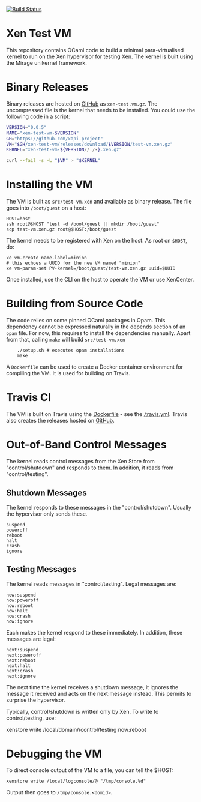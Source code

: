 [![Build Status](https://travis-ci.org/xapi-project/xen-test-vm.svg?branch=master)](https://travis-ci.org/xapi-project/xen-test-vm)

# Xen Test VM

This repository contains OCaml code to build a minimal para-virtualised
kernel to run on the Xen hypervisor for testing Xen. The kernel is built
using the Mirage unikernel framework.

# Binary Releases

Binary releases are hosted on 
[GitHub](https://github.com/xapi-project/xen-test-vm/releases) as
`xen-test.vm.gz`. The uncompressed file is the kernel that needs to be
installed. You could use the following code in a script:

```sh
VERSION="0.0.5"
NAME="xen-test-vm-$VERSION"
GH="https://github.com/xapi-project"
VM="$GH/xen-test-vm/releases/download/$VERSION/test-vm.xen.gz"
KERNEL="xen-test-vm-${VERSION//./-}.xen.gz"

curl --fail -s -L "$VM" > "$KERNEL"
```

# Installing the VM

The VM is built as `src/test-vm.xen` and available as binary
release. The file goes into `/boot/guest` on a host:

    HOST=host
    ssh root@$HOST "test -d /boot/guest || mkdir /boot/guest"
    scp test-vm.xen.gz root@$HOST:/boot/guest

The kernel needs to be registered with Xen on the host.  As root on
`$HOST`, do:

    xe vm-create name-label=minion
    # this echoes a UUID for the new VM named "minion"
    xe vm-param-set PV-kernel=/boot/guest/test-vm.xen.gz uuid=$UUID
    
Once installed, use the CLI on the host to operate the VM or use
XenCenter.

# Building from Source Code

The code relies on some pinned OCaml packages in Opam. This dependency
cannot be expressed naturally in the depends section of an `opam` file. For
now, this requires to install the dependencies manually. Apart from that,
calling `make` will build `src/test-vm.xen`


        ./setup.sh # executes opam installations
        make

A `Dockerfile` can be used to create a Docker container environment for
compiling the VM. It is used for building on Travis.

# Travis CI

The VM is built on Travis using the [Dockerfile](./Dockerfile) - see the
[.travis.yml](.travis.yml). Travis also creates the releases hosted on
[GitHub](https://github.com/xapi-project/xen-test-vm/releases).

# Out-of-Band Control Messages

The kernel reads control messages from the Xen Store from
"control/shutdown" and responds to them. In addition, it reads from 
"control/testing". 

## Shutdown Messages

The kernel responds to these messages in the "control/shutdown". Usually
the hypervisor only sends these.

    suspend  
    poweroff 
    reboot   
    halt     
    crash    
    ignore

## Testing Messages

The kernel reads messages in "control/testing". Legal messages are:

    now:suspend  
    now:poweroff 
    now:reboot   
    now:halt     
    now:crash    
    now:ignore

Each makes the kernel respond to these immediately. In addition, these
messages are legal:

    next:suspend  
    next:poweroff 
    next:reboot   
    next:halt     
    next:crash    
    next:ignore

The next time the kernel receives a shutdown message, it ignores the
message it received and acts on the next:message instead. This permits
to surprise the hypervisor.

Typically, control/shutdown is written only by Xen. To write to
control/testing, use:

  xenstore write /local/domain/<domid>/control/testing now:reboot

# Debugging the VM

To direct console output of the VM to a file, you can tell the $HOST:

    xenstore write /local/logconsole/@ "/tmp/console.%d"

Output then goes to `/tmp/console.<domid>`.


